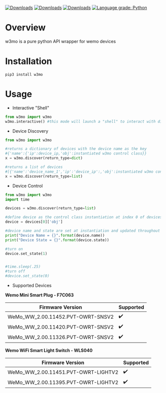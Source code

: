 <span>[![Downloads](https://pepy.tech/badge/w3mo)](https://pepy.tech/project/w3mo) 
[![Downloads](https://pepy.tech/badge/w3mo/month)](https://pepy.tech/project/w3mo/month)
[![Downloads](https://pepy.tech/badge/w3mo/week)](https://pepy.tech/project/w3mo/week)
[![Language grade: Python](https://img.shields.io/lgtm/grade/python/g/mghelton/w3mo.svg?logo=lgtm&logoWidth=18)](https://lgtm.com/projects/g/mghelton/w3mo/context:python)
</span>

# Overview

w3mo is a pure python API wrapper for wemo devices

# Installation
```pip3 install w3mo```

# Usage
* Interactive "Shell" 
```python
from w3mo import w3mo
w3mo.interactive() #this mode will launch a "shell" to interact with discovered devices on your network
```

* Device Discovery
```python
from w3mo import w3mo

#returns a dictionary of devices with the device name as the key
#{'name':{'ip':device_ip,'obj':instantiated w3mo control class}}
x = w3mo.discover(return_type=dict)

#returns a list of devices
#[{'name':'device_name_1','ip':'device_ip':,'obj':instantiated w3mo control class}]
x = w3mo.discover(return_type=list)
```

* Device Control
```python
from w3mo import w3mo
import time

devices = w3mo.discover(return_type=list)

#define device as the control class instantiation at index 0 of devices
device = devices[0]['obj']

#device name and state are set at instantiation and updated throughout use
print("Device Name = {}".format(device.name))
print("Device State = {}".format(device.state))

#turn on
device.set_state(1)


#time.sleep(.25)
#turn off
#device.set_state(0)
```

* Supported Devices

<strong>Wemo Mini Smart Plug - F7C063</strong>

|Firmware Version                   |Supported          |
|---                                |---                |
|WeMo_WW_2.00.11452.PVT-OWRT-SNSV2  |:heavy_check_mark: |
|WeMo_WW_2.00.11420.PVT-OWRT-SNSV2  |:heavy_check_mark: |
|WeMo_WW_2.00.11326.PVT-OWRT-SNSV2  |:heavy_check_mark: |


<strong>Wemo WiFi Smart Light Switch - WLS040</strong>

|Firmware Version                       |Supported          |
|---                                    |---                |
|WeMo_WW_2.00.11451.PVT-OWRT-LIGHTV2    |:heavy_check_mark: |
|WeMo_WW_2.00.11395.PVT-OWRT-LIGHTV2    |:heavy_check_mark: |


